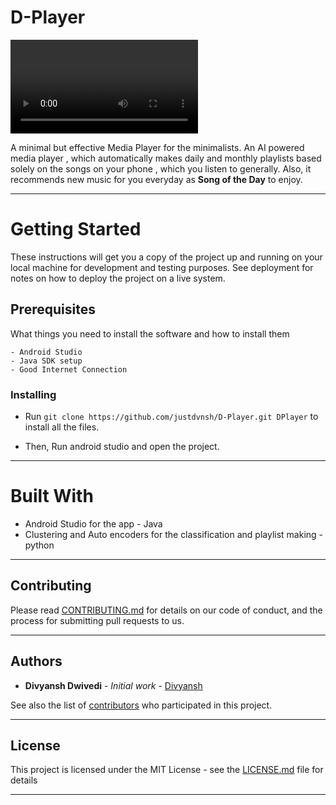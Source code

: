 # D-Player

![](DPlayer.mp4)

A minimal but effective Media Player for the minimalists. An AI powered 
media player , which automatically makes daily and monthly playlists based solely 
on the songs on your phone , which you listen to generally. Also, it recommends
new music for you everyday as __Song of the Day__ to enjoy. 

---

# Getting Started

These instructions will get you a copy of the project up and running on your local machine for development and testing purposes. See deployment for notes on how to deploy the project on a live system.

## Prerequisites

What things you need to install the software and how to install them

```
- Android Studio
- Java SDK setup
- Good Internet Connection
```

### Installing

- Run ``` git clone https://github.com/justdvnsh/D-Player.git DPlayer ``` to install all the files.

- Then, Run android studio and open the project.

---

# Built With

- Android Studio for the app - Java
- Clustering and Auto encoders for the classification and playlist making - python

---

## Contributing

Please read [CONTRIBUTING.md](https://github.com/justdvnsh/D-Player/Contributing.md) for details on our code of conduct, and the process for submitting pull requests to us.

---

## Authors

* **Divyansh Dwivedi** - *Initial work* - [Divyansh](https://github.com/justdvnsh)

See also the list of [contributors](https://github.com/your/project/contributors) who participated in this project.

---

## License

This project is licensed under the MIT License - see the [LICENSE.md](LICENSE.md) file for details

---

